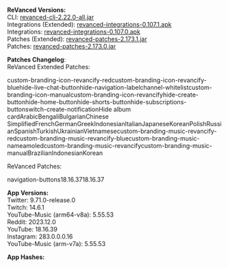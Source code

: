 **ReVanced Versions:**  
CLI: [revanced-cli-2.22.0-all.jar](https://github.com/j-hc/revanced-cli/releases/tag/v2.22.0)  
Integrations (Extended): [revanced-integrations-0.107.1.apk](https://github.com/inotia00/revanced-integrations/releases/tag/v0.107.1)  
Integrations: [revanced-integrations-0.107.0.apk](https://github.com/revanced/revanced-integrations/releases/tag/v0.107.0)  
Patches (Extended): [revanced-patches-2.173.1.jar](https://github.com/inotia00/revanced-patches/releases/tag/v2.173.1)  
Patches: [revanced-patches-2.173.0.jar](https://github.com/revanced/revanced-patches/releases/tag/v2.173.0)  

**Patches Changelog**:   
ReVanced Extended Patches:  

custom-branding-icon-revancify-redcustom-branding-icon-revancify-bluehide-live-chat-buttonhide-navigation-labelchannel-whitelistcustom-branding-icon-manualcustom-branding-icon-revancifyhide-create-buttonhide-home-buttonhide-shorts-buttonhide-subscriptions-buttonswitch-create-notificationHide album cardArabicBengaliBulgarianChinese SimplifiedFrenchGermanGreekIndonesianItalianJapaneseKoreanPolishRussianSpanishTurkishUkrainianVietnamesecustom-branding-music-revancify-redcustom-branding-music-revancify-bluecustom-branding-music-nameamoledcustom-branding-music-revancifycustom-branding-music-manualBrazilianIndonesianKorean
  
ReVanced Patches:   

navigation-buttons18.16.3718.16.37
  
**App Versions:**  
Twitter: 9.71.0-release.0  
Twitch: 14.6.1  
YouTube-Music (arm64-v8a): 5.55.53  
Reddit: 2023.12.0  
YouTube: 18.16.39  
Instagram: 283.0.0.0.16  
YouTube-Music (arm-v7a): 5.55.53  

**App Hashes:**  
  

